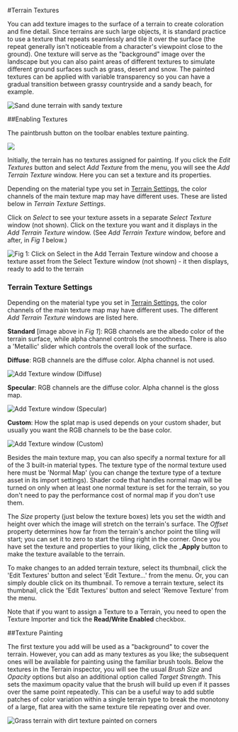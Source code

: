 #Terrain Textures

You can add texture images to the surface of a terrain to create coloration and fine detail. Since terrains are such large objects, it is standard practice to use a texture that repeats seamlessly and tile it over the surface (the repeat generally isn't noticeable from a character's viewpoint close to the ground). One texture will serve as the "background" image over the landscape but you can also paint areas of different textures to simulate different ground surfaces such as grass, desert and snow. The painted textures can be applied with variable transparency so you can have a gradual transition between grassy countryside and a sandy beach, for example.

![Sand dune terrain with sandy texture](../uploads/Main/TerrainTexSandDunes.png)

##Enabling Textures

The paintbrush button on the toolbar enables texture painting.

![](../uploads/Main/TerrainTexPaintTool.png)

Initially, the terrain has no textures assigned for painting. If you click the _Edit Textures_ button and select _Add Texture_ from the menu, you will see the _Add Terrain Texture_ window. Here you can set a texture and its properties.

Depending on the material type you set in [Terrain Settings](terrain-OtherSettings), the color channels of the main texture map may have different uses. These are listed below in *Terrain Texture Settings*.

Click on _Select_ to see your texture assets in a separate _Select Texture_ window (not shown). Click on the texture you want and it displays in the _Add Terrain Texture_ window. (See _Add Terrain Texture_ window, before and after, in *Fig 1* below.)

![Fig 1: Click on _Select_ in the Add Terrain Texture window and choose a texture asset from the Select Texture window (not shown) - it then displays, ready to add to the terrain](../uploads/Main/TerrainAddTexWindowStandard.png)

### Terrain Texture Settings

Depending on the material type you set in [Terrain Settings](terrain-OtherSettings), the color channels of the main texture map may have different uses. The different _Add Terrain Texture_ windows are listed here.

**Standard** [image above in *Fig 1*]:  RGB channels are the albedo color of the terrain surface, while alpha channel controls the smoothness. There is also a 'Metallic' slider which controls the overall look of the surface. 

**Diffuse**: RGB channels are the diffuse color. Alpha channel is not used. 

![Add Texture window (Diffuse)](../uploads/Main/TerrainAddTexWindowDiffuse.png)

**Specular**: RGB channels are the diffuse color. Alpha channel is the gloss map. 

![Add Texture window (Specular)](../uploads/Main/TerrainAddTexWindowSpecular.png)


**Custom**: How the splat map is used depends on your custom shader, but usually you want the RGB channels to be the base color. 

![Add Texture window (Custom)](../uploads/Main/TerrainAddTexWindowSplat2.png)

Besides the main texture map, you can also specify a normal texture for all of the 3 built-in material types. The texture type of the normal texture used here must be 'Normal Map' (you can change the texture type of a texture asset in its import settings). Shader code that handles normal map will be turned on only when at least one normal texture is set for the terrain, so you don't need to pay the performance cost of normal map if you don't use them. 

The _Size_ property (just below the texture boxes) lets you set the width and height over which the image will stretch on the terrain's surface. The _Offset_ property determines how far from the terrain's anchor point the tiling will start; you can set it to zero to start the tiling right in the corner. Once you have set the texture and properties to your liking, click the ___Apply__ button to make the texture available to the terrain.

To make changes to an added terrain texture, select its thumbnail, click the 'Edit Textures' button and select 'Edit Texture...' from the menu. Or, you can simply double click on its thumbnail. To remove a terrain texture, select its thumbnail, click the 'Edit Textures' button and select 'Remove Texture' from the menu. 

Note that if you want to assign a Texture to a Terrain, you need to open the Texture Importer and tick the __Read/Write Enabled__ checkbox.

##Texture Painting

The first texture you add will be used as a "background" to cover the terrain. However, you can add as many textures as you like; the subsequent ones will be available for painting using the familiar brush tools. Below the textures in the Terrain inspector, you will see the usual _Brush Size_ and _Opacity_ options but also an additional option called _Target Strength_. This sets the maximum opacity value that the brush will build up even if it passes over the same point repeatedly. This can be a useful way to add subtle patches of color variation within a single terrain type to break the monotony of a large, flat area with the same texture tile repeating over and over.

![Grass terrain with dirt texture painted on corners](../uploads/Main/TerrainTexCorners.png)